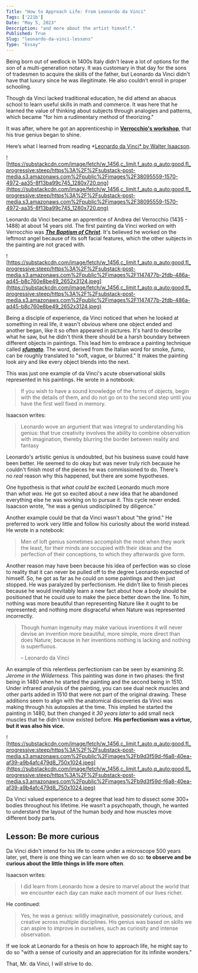 ```yaml
---
Title: "How to Approach Life: From Leonardo da Vinci"
Tags: ['221b']
Date: "May 5, 2023"
Description: "and more about the artist himself."
Published: True
Slug: "leonardo-da-vinci-lessons"
Type: "Essay"
---
```


Being born out of wedlock in 1400s Italy didn't leave a lot of options for the son of a multi-generation notary. It was customary in that day for the sons of tradesmen to acquire the skills of the father, but Leonardo da Vinci didn't have that luxury since he was illegitimate. He also couldn’t enroll in proper schooling.

Though da Vinci lacked traditional education, he did attend an abacus school to learn useful skills in math and commerce. It was here that he learned the value of thinking about subjects through analogies and patterns, which became "for him a rudimentary method of theorizing."

It was after, where he got an apprenticeship in **[Verrocchio's workshop](https://en.wikipedia.org/wiki/Andrea_del_Verrocchio)**, that his true genius began to shine.

Here’s what I learned from reading *[Leonardo da Vinci* by Walter Isaacson](https://bookshop.org/p/books/leonardo-da-vinci-walter-isaacson/18795658?ean=9781501139154).

![https://substackcdn.com/image/fetch/w_1456,c_limit,f_auto,q_auto:good,fl_progressive:steep/https%3A%2F%2Fsubstack-post-media.s3.amazonaws.com%2Fpublic%2Fimages%2F38095559-1570-4972-aa35-8f13ba99c745_1280x720.png](https://substackcdn.com/image/fetch/w_1456,c_limit,f_auto,q_auto:good,fl_progressive:steep/https%3A%2F%2Fsubstack-post-media.s3.amazonaws.com%2Fpublic%2Fimages%2F38095559-1570-4972-aa35-8f13ba99c745_1280x720.png)

Leonardo da Vinci became an apprentice of Andrea del Verrocchio (1435 - 1488) at about 14 years old. The first painting da Vinci worked on with Verrocchio was ***[The Baptism of Christ](https://en.wikipedia.org/wiki/The_Baptism_of_Christ_%28Verrocchio_and_Leonardo%29)***. It's believed he worked on the leftmost angel because of its soft facial features, which the other subjects in the painting are not graced with.

![https://substackcdn.com/image/fetch/w_1456,c_limit,f_auto,q_auto:good,fl_progressive:steep/https%3A%2F%2Fsubstack-post-media.s3.amazonaws.com%2Fpublic%2Fimages%2F1147477b-2fdb-486a-ad45-b8c760e8be49_2652x3124.jpeg](https://substackcdn.com/image/fetch/w_1456,c_limit,f_auto,q_auto:good,fl_progressive:steep/https%3A%2F%2Fsubstack-post-media.s3.amazonaws.com%2Fpublic%2Fimages%2F1147477b-2fdb-486a-ad45-b8c760e8be49_2652x3124.jpeg)

Being a disciple of experience, da Vinci noticed that when he looked at something in real life, it wasn't obvious where one object ended and another began, like it so often appeared in pictures. It's hard to describe what he saw, but he didn't think there should be a harsh boundary between different objects in paintings. This lead him to embrace a painting technique called ***[sfumato](https://en.wikipedia.org/wiki/Sfumato)***. The word, derived from the Italian word for smoke, *fumo*, can be roughly translated to "soft, vague, or blurred." It makes the painting look airy and like every object blends into the next.

This was just one example of da Vinci's acute observational skills represented in his paintings. He wrote in a notebook:

> If you wish to have a sound knowledge of the forms of objects, begin with the details of them, and do not go on to the second step until you have the first well fixed in memory.
> 

Isaacson writes:

> Leonardo wove an argument that was integral to understanding his genius: that true creativity involves the ability to combine observation with imagination, thereby blurring the border between reality and fantasy
> 

Leonardo's artistic genius is undoubted, but his business suave could have been better. He seemed to do okay but was never truly rich because he couldn't finish most of the pieces he was commissioned to do. There's no *real* reason why this happened, but there are some hypotheses.

One hypothesis is that *what could be* excited Leonardo much more than *what was*. He got so excited about a new idea that he abandoned everything else he was working on to pursue it. This cycle never ended. Isaacson wrote, "he was a genius undisciplined by diligence."

Another example could be that da Vinci wasn't about "the grind." He preferred to work very little and follow his curiosity about the world instead. He wrote in a notebook:

> Men of loft genius sometimes accomplish the most when they work the least, for their minds are occupied with their ideas and the perfection of their conceptions, to which they afterwards give form.
> 

Another reason may have been because his idea of perfection was so close to reality that it can never be pulled off to the degree Leonardo expected of himself. So, he got as far as he could on some paintings and then just stopped. He was paralyzed by perfectionism. He didn't like to finish pieces because he would inevitably learn a new fact about how a body should be positioned that he could use to make the piece better down the line. To him, nothing was more beautiful than representing Nature like it ought to be represented; and nothing more disgraceful when Nature was represented incorrectly.

> Though human ingenuity may make various inventions it will never devise an invention more beautiful, more simple, more direct than does Nature; because in her inventions nothing is lacking and nothing is superfluous.
> 
> 
> – Leonardo da Vinci
> 

An example of this relentless perfectionism can be seen by examining *St. Jerome in the Wilderness.* This painting was done in two phases: the first being in 1480 when he started the painting and the second being in 1510. Under infrared analysis of the painting, you can see dual neck muscles and other parts added in 1510 that were not part of the original drawing. These additions seem to align with the anatomical discoveries da Vinci was making through his autopsies at the time. This implied he started the painting in 1480, but then changed it *30 years later* to add small neck muscles that he didn't know existed before. **His perfectionism was a virtue, but it was also his vice.**

![https://substackcdn.com/image/fetch/w_1456,c_limit,f_auto,q_auto:good,fl_progressive:steep/https%3A%2F%2Fsubstack-post-media.s3.amazonaws.com%2Fpublic%2Fimages%2Fb9d3f59d-f6a8-40ea-af39-a9b4afc479d8_750x1024.jpeg](https://substackcdn.com/image/fetch/w_1456,c_limit,f_auto,q_auto:good,fl_progressive:steep/https%3A%2F%2Fsubstack-post-media.s3.amazonaws.com%2Fpublic%2Fimages%2Fb9d3f59d-f6a8-40ea-af39-a9b4afc479d8_750x1024.jpeg)

Da Vinci valued experience to a degree that lead him to dissect some 300+ bodies throughout his lifetime. He wasn’t a psychopath, though, he wanted to understand the layout of the human body and how muscles move different body parts.

## **Lesson: Be more curious**

Da Vinci didn't intend for his life to come under a microscope 500 years later, yet, there is one thing we can learn when we do so: **to observe and be curious about the little things in life more often**.

Isaacson writes:

> I did learn from Leonardo how a desire to marvel about the world that we encounter each day can make each moment of our lives richer.
> 

He continued:

> Yes, he was a genius: wildly imaginative, passionately curious, and creative across multiple disciplines. His genius was based on skills we can aspire to improve in ourselves, such as curiosity and intense observation.
> 

If we look at Leonardo for a thesis on how to approach life, he might say to do so "with a sense of curiosity and an appreciation for its infinite wonders."

That, Mr. da Vinci, I will strive to do.